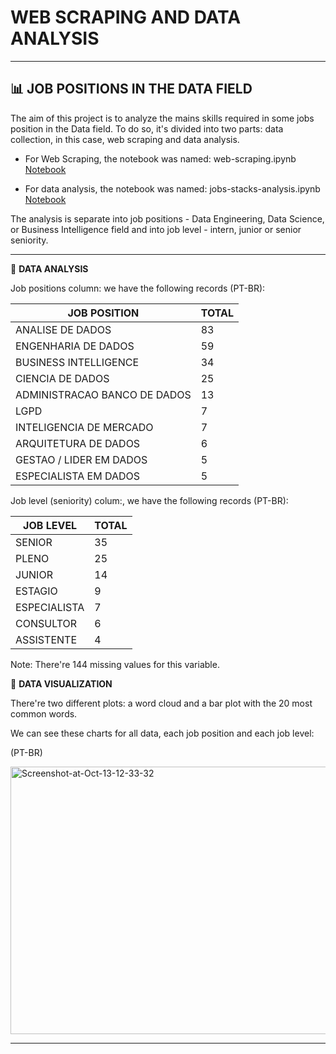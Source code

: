 # WEB SCRAPING AND DATA ANALYSIS
 
***

## 📊 JOB POSITIONS IN THE DATA FIELD

The aim of this project is to analyze the mains skills required in some jobs position in the Data field. To do so, it's divided into two parts: data collection, in this case, web scraping and data analysis.

- For Web Scraping, the notebook was named: web-scraping.ipynb <a href="https://github.com/daianeklein/jobs-stacks/blob/main/web-scraping.ipynb">Notebook</a>

- For data analysis, the notebook was named: jobs-stacks-analysis.ipynb <a href="https://github.com/daianeklein/jobs-stacks/blob/main/jobs-stacks-analysis.ipynb">Notebook</a>

The analysis is separate into job positions - Data Engineering, Data Science, or Business Intelligence field and into job level - intern, junior or senior seniority.

***

📌  **DATA ANALYSIS**

Job positions column: we have the following records (PT-BR):

JOB POSITION | TOTAL |
-------------|------------------|
|ANALISE DE DADOS               | 83|
|ENGENHARIA DE DADOS            | 59|
|BUSINESS INTELLIGENCE          | 34|
|CIENCIA DE DADOS               | 25|
|ADMINISTRACAO BANCO DE DADOS   | 13|
|LGPD                           |  7|
|INTELIGENCIA DE MERCADO        |  7|
|ARQUITETURA DE DADOS           |  6|
|GESTAO / LIDER EM DADOS        |  5|
|ESPECIALISTA EM DADOS          |  5|

Job level (seniority) colum:, we have the following records (PT-BR):

JOB LEVEL | TOTAL |
-------------|------------------|
SENIOR          |35|
PLENO           |25|
JUNIOR          |14|
ESTAGIO         | 9|
ESPECIALISTA    | 7|
CONSULTOR       | 6|
ASSISTENTE      | 4|

Note: There're 144 missing values for this variable.

📌  **DATA VISUALIZATION**

There're two different plots: a word cloud and a bar plot with the 20 most common words.

We can see these charts for all data, each job position and each job level:

(PT-BR)

<img src="https://i.ibb.co/C6yBv91/Screenshot-at-Oct-13-12-33-32.png" alt="Screenshot-at-Oct-13-12-33-32" width="954" height="428" data-load="full" style="">

***
